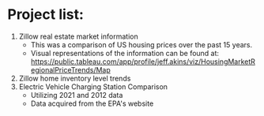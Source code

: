 # Project list:
1. Zillow real estate market information
    - This was a comparison of US housing prices over the past 15 years.
    - Visual representations of the information can be found at: https://public.tableau.com/app/profile/jeff.akins/viz/HousingMarketRegionalPriceTrends/Map
2. Zillow home inventory level trends
3. Electric Vehicle Charging Station Comparison
    - Utilizing 2021 and 2012 data
    - Data acquired from the EPA's website
